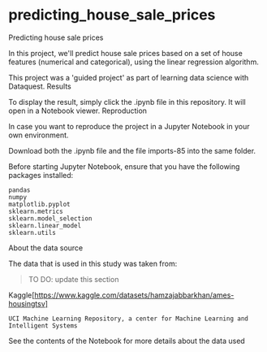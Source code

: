 # predicting_house_sale_prices
Predicting house sale prices

In this project, we'll predict house sale prices based on a set of house features (numerical and categorical), using the linear regression algorithm.

This project was a 'guided project' as part of learning data science with Dataquest.
Results

To display the result, simply click the .ipynb file in this repository. It will open in a Notebook viewer.
Reproduction

In case you want to reproduce the project in a Jupyter Notebook in your own environment.

Download both the .ipynb file and the file imports-85 into the same folder.

Before starting Jupyter Notebook, ensure that you have the following packages installed:

    pandas
    numpy
    matplotlib.pyplot
    sklearn.metrics
    sklearn.model_selection
    sklearn.linear_model
    sklearn.utils   

About the data source

The data that is used in this study was taken from:

> TO DO: update this section

Kaggle[https://www.kaggle.com/datasets/hamzajabbarkhan/ames-housingtsv]

    UCI Machine Learning Repository, a center for Machine Learning and Intelligent Systems

See the contents of the Notebook for more details about the data used
